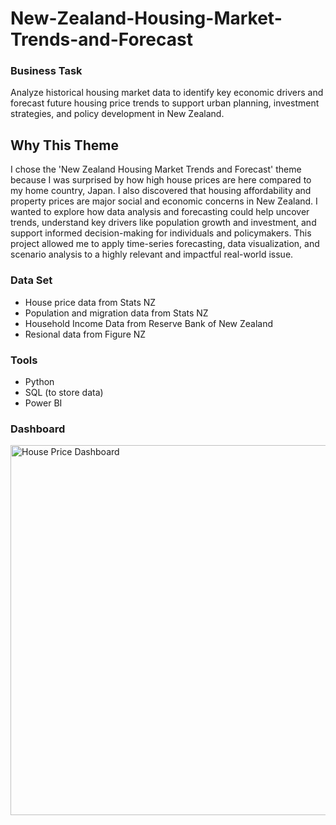 # New-Zealand-Housing-Market-Trends-and-Forecast
### **Business Task**
Analyze historical housing market data to identify key economic drivers and forecast future housing price trends to support urban planning, investment strategies, and policy development in New Zealand.
## Why This Theme
I chose the 'New Zealand Housing Market Trends and Forecast' theme because I was surprised by how high house prices are here compared to my home country, Japan. I also discovered that housing affordability and property prices are major social and economic concerns in New Zealand. I wanted to explore how data analysis and forecasting could help uncover trends, understand key drivers like population growth and investment, and support informed decision-making for individuals and policymakers. This project allowed me to apply time-series forecasting, data visualization, and scenario analysis to a highly relevant and impactful real-world issue.
### **Data Set**
- House price data from Stats NZ
- Population and migration data from Stats NZ
- Household Income Data from Reserve Bank of New Zealand
- Resional data from Figure NZ
### **Tools**
- Python
- SQL (to store data)
- Power BI
### **Dashboard**
<img width="592" alt="House Price Dashboard" src="https://github.com/user-attachments/assets/c3a4f1b9-2a12-47c6-b577-b06320e69610" />



